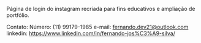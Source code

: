 Página de login do instagram recriada para fins educativos e ampliação de portfólio.

Contato:
Número: (11) 99179-1985 
e-mail: fernando.dev21@outlook.com
linkedin: https://www.linkedin.com/in/fernando-jos%C3%A9-silva/
